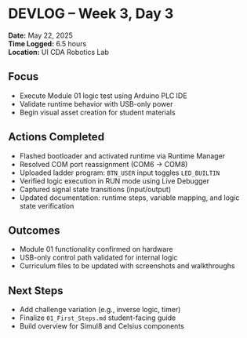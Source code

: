 # DEVLOG – Week 3, Day 3

**Date:** May 22, 2025  
**Time Logged:** 6.5 hours  
**Location:** UI CDA Robotics Lab

## Focus

- Execute Module 01 logic test using Arduino PLC IDE
- Validate runtime behavior with USB-only power
- Begin visual asset creation for student materials

## Actions Completed

- Flashed bootloader and activated runtime via Runtime Manager
- Resolved COM port reassignment (COM6 → COM8)
- Uploaded ladder program: `BTN_USER` input toggles `LED_BUILTIN`
- Verified logic execution in RUN mode using Live Debugger
- Captured signal state transitions (input/output)
- Updated documentation: runtime steps, variable mapping, and logic state verification

## Outcomes

- Module 01 functionality confirmed on hardware
- USB-only control path validated for internal logic
- Curriculum files to be updated with screenshots and walkthroughs

## Next Steps

- Add challenge variation (e.g., inverse logic, timer)
- Finalize `01_First_Steps.md` student-facing guide
- Build overview for Simul8 and Celsius components
